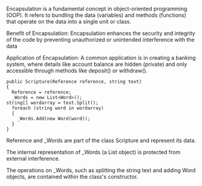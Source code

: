 Encapsulation is a fundamental concept in object-oriented programming (OOP). It refers to bundling the data (variables) and methods (functions) that operate on the data into a single unit or class.

Benefit of Encapsulation: Encapsulation enhances the security and integrity of the code by preventing unauthorized or unintended interference with the data

Application of Encapsulation: A common application is in creating a banking system, where details like account balance are hidden (private) and only accessible through methods like deposit() or withdraw().


    public Scripture(Reference reference, string text)
    {
      Reference = reference;
      _Words = new List<Word>();
    string[] wordarray = text.Split();
      foreach (string word in wordarray)
      {
        _Words.Add(new Word(word));
      }
    }

Reference and _Words are part of the class Scripture and represent its data.

The internal representation of _Words (a List<Word> object) is protected from external interference.

The operations on _Words, such as splitting the string text and adding Word objects, are contained within the class's constructor.